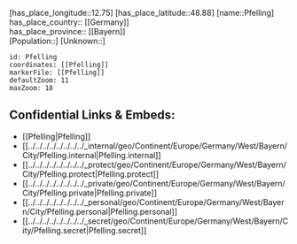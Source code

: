 ﻿---
location: [48.88,12.75] 
mapzoom: [7,12] 
mapmarker: city 
type: City
tags:
- geo/City


SpocWebEntityId: 33344
isDeleted: false
confidential: public

---
[has_place_longitude::12.75] 
[has_place_latitude::48.88] 
[name::Pfelling] 
has_place_country:: [[Germany]]  
has_place_province:: [[Bayern]]  
[Population::] 
[Unknown::] 


```leaflet
id: Pfelling
coordinates: [[Pfelling]] 
markerFile: [[Pfelling]] 
defaultZoom: 11 
maxZoom: 18
```


## Confidential Links & Embeds: 
- [[Pfelling|Pfelling]]  
- [[../../../../../../../../_internal/geo/Continent/Europe/Germany/West/Bayern/City/Pfelling.internal|Pfelling.internal]] 
- [[../../../../../../../../_protect/geo/Continent/Europe/Germany/West/Bayern/City/Pfelling.protect|Pfelling.protect]] 
- [[../../../../../../../../_private/geo/Continent/Europe/Germany/West/Bayern/City/Pfelling.private|Pfelling.private]] 
- [[../../../../../../../../_personal/geo/Continent/Europe/Germany/West/Bayern/City/Pfelling.personal|Pfelling.personal]] 
- [[../../../../../../../../_secret/geo/Continent/Europe/Germany/West/Bayern/City/Pfelling.secret|Pfelling.secret]] 
